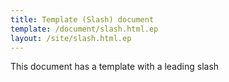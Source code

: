 ```yaml
---
title: Template (Slash) document
template: /document/slash.html.ep
layout: /site/slash.html.ep
---
```

This document has a template with a leading slash
